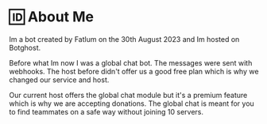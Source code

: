# 🆔 About Me

Im a bot created by Fatlum on the 30th August 2023 and Im hosted on Botghost.

Before what Im now I was a global chat bot. The messages were sent with webhooks. The host before didn't offer us a good free plan which is why we changed our service and host.

Our current host offers the global chat module but it's a premium feature which is why we are accepting donations. The global chat is meant for you to find teammates on a safe way without joining 10 servers.

